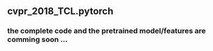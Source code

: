 ## cvpr_2018_TCL.pytorch


### the complete code and the pretrained model/features are comming soon ... 
